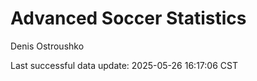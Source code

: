 # Advanced Soccer Statistics
Denis Ostroushko

<!-- gfm -->

Last successful data update: 2025-05-26 16:17:06 CST
